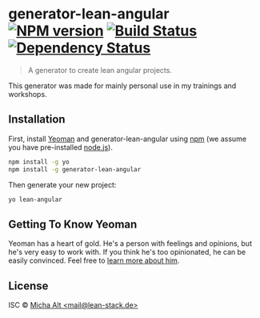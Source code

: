 # generator-lean-angular [![NPM version][npm-image]][npm-url] [![Build Status][travis-image]][travis-url] [![Dependency Status][daviddm-image]][daviddm-url]
> A generator to create lean angular projects.

This generator was made for mainly personal use in my trainings and workshops.

## Installation

First, install [Yeoman](http://yeoman.io) and generator-lean-angular using [npm](https://www.npmjs.com/) (we assume you have pre-installed [node.js](https://nodejs.org/)).

```bash
npm install -g yo
npm install -g generator-lean-angular
```

Then generate your new project:

```bash
yo lean-angular
```

## Getting To Know Yeoman

Yeoman has a heart of gold. He&#39;s a person with feelings and opinions, but he&#39;s very easy to work with. If you think he&#39;s too opinionated, he can be easily convinced. Feel free to [learn more about him](http://yeoman.io/).

## License

ISC © [Micha Alt &lt;mail@lean-stack.de&gt;](https://lean-stack.de)


[npm-image]: https://badge.fury.io/js/generator-lean-angular.svg
[npm-url]: https://npmjs.org/package/generator-lean-angular
[travis-image]: https://travis-ci.org/lean-stack/generator-lean-angular.svg?branch=master
[travis-url]: https://travis-ci.org/lean-stack/generator-lean-angular
[daviddm-image]: https://david-dm.org/lean-stack/generator-lean-angular.svg?theme=shields.io
[daviddm-url]: https://david-dm.org/lean-stack/generator-lean-angular
